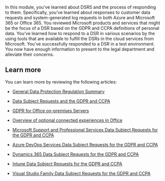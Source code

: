 In this module, you've learned about DSRS and the process of responding to them. Specifically, you’ve learned about responses to customer data requests and system-generated log requests in both Azure and Microsoft 365 or Office 365. You reviewed Microsoft products and services that might be the focus of a DSR based on the GDPR and CCPA definitions of personal data. You’ve learned how to respond to a DSR in various scenarios by the using tools that are available to fulfill the DSRs in the cloud services from Microsoft. You’ve successfully responded to a DSR in a test environment. You now have enough information to present to the legal department and alleviate their concerns.

## Learn more

You can learn more by reviewing the following articles:

- [General Data Protection Regulation Summary](https://docs.microsoft.com/microsoft-365/compliance/gdpr?view=o365-worldwide?azure-portal=true)

- [Data Subject Requests and the GDPR and CCPA](https://docs.microsoft.com/microsoft-365/compliance/gdpr-data-subject-requests?view=o365-worldwide?azure-portal=true)

- [GDPR for Office on-premises Servers](https://docs.microsoft.com/compliance/regulatory/gdpr-for-office-servers?azure-portal=true)

- [Overview of optional connected experiences in Office](https://docs.microsoft.com/DeployOffice/privacy/optional-connected-experiences?azure-portal=true)

- [Microsoft Support and Professional Services Data Subject Requests for the GDPR and CCPA](https://docs.microsoft.com/compliance/regulatory/gdpr-dsr-prof-services?azure-portal=true)

- [Azure DevOps Services Data Subject Requests for the GDPR and CCPA](https://docs.microsoft.com/compliance/regulatory/gdpr-dsr-vsts?azure-portal=true)

- [Dynamics 365 Data Subject Requests for the GDPR and CCPA](https://docs.microsoft.com/compliance/regulatory/gdpr-dsr-dynamics365?azure-portal=true)

- [Intune Data Subject Requests for the GDPR and CCPA](https://docs.microsoft.com/compliance/regulatory/gdpr-dsr-intune?azure-portal=true)

- [Visual Studio Family Data Subject Requests for the GDPR and CCPA](https://docs.microsoft.com/compliance/regulatory/gdpr-dsr-visual-studio-family?azure-portal=true)

  
